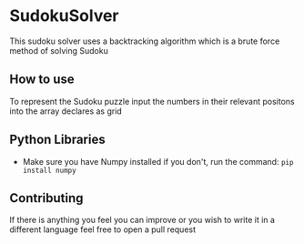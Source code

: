 # SudokuSolver
This sudoku solver uses a backtracking algorithm which is a brute force method of solving Sudoku

## How to use

To represent the Sudoku puzzle input the numbers in their relevant positons into the array declares as grid

## Python Libraries
- Make sure you have Numpy installed if you don't, run the command: `pip install numpy`

## Contributing
If there is anything you feel you can improve or you wish to write it in a different language feel free to open a pull request
